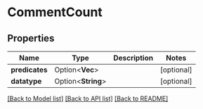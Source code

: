 # CommentCount

## Properties

Name | Type | Description | Notes
------------ | ------------- | ------------- | -------------
**predicates** | Option<**Vec<String>**> |  | [optional]
**datatype** | Option<**String**> |  | [optional]

[[Back to Model list]](../README.md#documentation-for-models) [[Back to API list]](../README.md#documentation-for-api-endpoints) [[Back to README]](../README.md)


